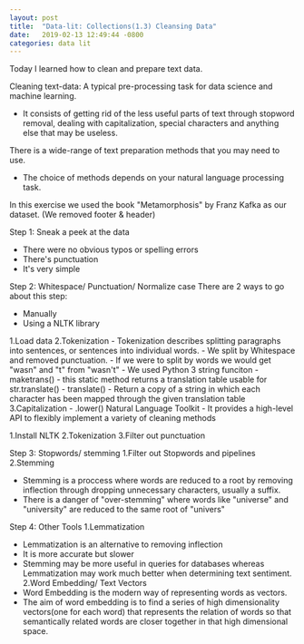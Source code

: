 ```yaml
---
layout: post
title:  "Data-lit: Collections(1.3) Cleansing Data"
date:   2019-02-13 12:49:44 -0800
categories: data lit
---
```

Today I learned how to clean and prepare text data.

Cleaning text-data: A typical pre-processing task for data science and machine learning.
- It consists of getting rid of the less useful  parts of text through stopword
removal, dealing with capitalization, special characters and anything else that
may be useless.

There is a wide-range of text preparation methods that you may need to use.
- The choice of methods depends on your natural language processing task.

In this exercise we used the book "Metamorphosis" by Franz Kafka as our dataset.
(We removed footer & header)

Step 1: Sneak a peek at the data
- There were no obvious typos or spelling errors
- There's punctuation
- It's very simple

Step 2: Whitespace/ Punctuation/ Normalize case
There are 2 ways to go about this step:
- Manually
- Using a NLTK library

<Manually>
1.Load data
2.Tokenization  
- Tokenization describes splitting paragraphs into sentences, or sentences into
   individual words.  
- We split by Whitespace and removed punctuation.  
- If we were to split by words we would get "wasn" and "t" from "wasn't"  
- We used Python 3 string funciton  
- maketrans() - this static method returns a translation table usable for str.translate()  
- translate() - Return a copy of a string in which each character has been mapped  
   through the given translation table
3.Capitalization  
- .lower()  

<NLTK>
Natural Language Toolkit
- It provides a high-level API to flexibly implement a variety of cleaning methods

1.Install NLTK
2.Tokenization
3.Filter out punctuation

Step 3: Stopwords/ stemming
1.Filter out Stopwords and pipelines
2.Stemming
 - Stemming is a proccess where words are reduced to a root by removing inflection
   through dropping unnecessary characters, usually a suffix.
 - There is a danger of "over-stemming" where words like "universe" and "university"
   are reduced to the same root of "univers"

Step 4: Other Tools
1.Lemmatization
 - Lemmatization is an alternative to removing inflection
 - It is more accurate but slower
 - Stemming may be more useful in queries for databases whereas Lemmatization may
   work much better when determining text sentiment.
2.Word Embedding/ Text Vectors
 - Word Embedding is the modern way of representing words as vectors.
 - The aim of word embedding is to find a series of high dimensionality vectors(one
   for each word) that represents the relation of words so that semantically related
   words are closer together in that high dimensional space.
